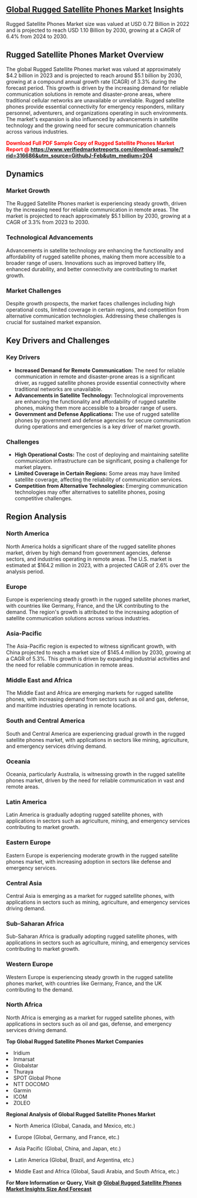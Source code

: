 <h2><a href="https://www.verifiedmarketreports.com/download-sample/?rid=316686&amp;utm_source=GithubJ&amp;utm_medium=204" target="_blank">Global Rugged Satellite Phones Market</a> Insights</h2><p>Rugged Satellite Phones Market size was valued at USD 0.72 Billion in 2022 and is projected to reach USD 1.10 Billion by 2030, growing at a CAGR of 6.4% from 2024 to 2030.</p><p> <h2>Rugged Satellite Phones Market Overview</h2> <p>The global Rugged Satellite Phones market was valued at approximately $4.2 billion in 2023 and is projected to reach around $5.1 billion by 2030, growing at a compound annual growth rate (CAGR) of 3.3% during the forecast period. This growth is driven by the increasing demand for reliable communication solutions in remote and disaster-prone areas, where traditional cellular networks are unavailable or unreliable. Rugged satellite phones provide essential connectivity for emergency responders, military personnel, adventurers, and organizations operating in such environments. The market's expansion is also influenced by advancements in satellite technology and the growing need for secure communication channels across various industries. </p> <p><strong><p><span class=""><span style="color: #ff0000;"><strong>Download Full PDF Sample Copy of Rugged Satellite Phones Market Report</strong> @ </span><a href="https://www.verifiedmarketreports.com/download-sample/?rid=316686&amp;utm_source=GithubJ-Feb&amp;utm_medium=204" target="_blank">https://www.verifiedmarketreports.com/download-sample/?rid=316686&amp;utm_source=GithubJ-Feb&amp;utm_medium=204</a></span></p></strong></p> <h2>Dynamics</h2> <h3>Market Growth</h3> <p>The Rugged Satellite Phones market is experiencing steady growth, driven by the increasing need for reliable communication in remote areas. The market is projected to reach approximately $5.1 billion by 2030, growing at a CAGR of 3.3% from 2023 to 2030. </p> <h3>Technological Advancements</h3> <p>Advancements in satellite technology are enhancing the functionality and affordability of rugged satellite phones, making them more accessible to a broader range of users. Innovations such as improved battery life, enhanced durability, and better connectivity are contributing to market growth. </p> <h3>Market Challenges</h3> <p>Despite growth prospects, the market faces challenges including high operational costs, limited coverage in certain regions, and competition from alternative communication technologies. Addressing these challenges is crucial for sustained market expansion. </p> <h2>Key Drivers and Challenges</h2> <h3>Key Drivers</h3> <ul> <li><strong>Increased Demand for Remote Communication:</strong> The need for reliable communication in remote and disaster-prone areas is a significant driver, as rugged satellite phones provide essential connectivity where traditional networks are unavailable. </li> <li><strong>Advancements in Satellite Technology:</strong> Technological improvements are enhancing the functionality and affordability of rugged satellite phones, making them more accessible to a broader range of users. </li> <li><strong>Government and Defense Applications:</strong> The use of rugged satellite phones by government and defense agencies for secure communication during operations and emergencies is a key driver of market growth. </li> </ul> <h3>Challenges</h3> <ul> <li><strong>High Operational Costs:</strong> The cost of deploying and maintaining satellite communication infrastructure can be significant, posing a challenge for market players. </li> <li><strong>Limited Coverage in Certain Regions:</strong> Some areas may have limited satellite coverage, affecting the reliability of communication services. </li> <li><strong>Competition from Alternative Technologies:</strong> Emerging communication technologies may offer alternatives to satellite phones, posing competitive challenges. </li> </ul> <h2>Region Analysis</h2> <h3>North America</h3> <p>North America holds a significant share of the rugged satellite phones market, driven by high demand from government agencies, defense sectors, and industries operating in remote areas. The U.S. market is estimated at $164.2 million in 2023, with a projected CAGR of 2.6% over the analysis period. </p> <h3>Europe</h3> <p>Europe is experiencing steady growth in the rugged satellite phones market, with countries like Germany, France, and the UK contributing to the demand. The region's growth is attributed to the increasing adoption of satellite communication solutions across various industries. </p> <h3>Asia-Pacific</h3> <p>The Asia-Pacific region is expected to witness significant growth, with China projected to reach a market size of $145.4 million by 2030, growing at a CAGR of 5.3%. This growth is driven by expanding industrial activities and the need for reliable communication in remote areas. </p> <h3>Middle East and Africa</h3> <p>The Middle East and Africa are emerging markets for rugged satellite phones, with increasing demand from sectors such as oil and gas, defense, and maritime industries operating in remote locations. </p> <h3>South and Central America</h3> <p>South and Central America are experiencing gradual growth in the rugged satellite phones market, with applications in sectors like mining, agriculture, and emergency services driving demand. </p> <h3>Oceania</h3> <p>Oceania, particularly Australia, is witnessing growth in the rugged satellite phones market, driven by the need for reliable communication in vast and remote areas. </p> <h3>Latin America</h3> <p>Latin America is gradually adopting rugged satellite phones, with applications in sectors such as agriculture, mining, and emergency services contributing to market growth. </p> <h3>Eastern Europe</h3> <p>Eastern Europe is experiencing moderate growth in the rugged satellite phones market, with increasing adoption in sectors like defense and emergency services. </p> <h3>Central Asia</h3> <p>Central Asia is emerging as a market for rugged satellite phones, with applications in sectors such as mining, agriculture, and emergency services driving demand. </p> <h3>Sub-Saharan Africa</h3> <p>Sub-Saharan Africa is gradually adopting rugged satellite phones, with applications in sectors such as agriculture, mining, and emergency services contributing to market growth. </p> <h3>Western Europe</h3> <p>Western Europe is experiencing steady growth in the rugged satellite phones market, with countries like Germany, France, and the UK contributing to the demand. </p> <h3>North Africa</h3> <p>North Africa is emerging as a market for rugged satellite phones, with applications in sectors such as oil and gas, defense, and emergency services driving demand.</p><p><strong>Top Global Rugged Satellite Phones Market Companies</strong></p><div data-test-id=""><p><li>Iridium</li><li> Inmarsat</li><li> Globalstar</li><li> Thuraya</li><li> SPOT Global Phone</li><li> NTT DOCOMO</li><li> Garmin</li><li> ICOM</li><li> ZOLEO</li></p><div><strong>Regional Analysis of&nbsp;Global Rugged Satellite Phones Market</strong></div><ul><li dir="ltr"><p dir="ltr">North America&nbsp;(Global, Canada, and Mexico, etc.)</p></li><li dir="ltr"><p dir="ltr">Europe (Global, Germany, and France, etc.)</p></li><li dir="ltr"><p dir="ltr">Asia Pacific&nbsp;(Global, China, and Japan, etc.)</p></li><li dir="ltr"><p dir="ltr">Latin America&nbsp;(Global, Brazil, and Argentina, etc.)</p></li><li dir="ltr">Middle East and Africa&nbsp;(Global, Saudi Arabia, and South Africa, etc.)</li></ul><p><strong>For More Information or Query, Visit @&nbsp;</strong><strong><a href="https://www.verifiedmarketreports.com/product/rugged-satellite-phones-market/?utm_source=GithubJ&amp;utm_medium=204" target="_blank">Global Rugged Satellite Phones Market Insights Size And Forecast</a></strong></p></div>
